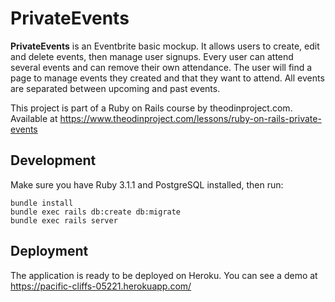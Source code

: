 # PrivateEvents

**PrivateEvents** is an Eventbrite basic mockup. It allows users to create, edit and delete events, then manage user signups. Every user can attend several events and can remove their own attendance. The user will find a page to manage events they created and that they want to attend. All events are separated between upcoming and past events. 

This project is part of a Ruby on Rails course by theodinproject.com. Available at https://www.theodinproject.com/lessons/ruby-on-rails-private-events

## Development

Make sure you have Ruby 3.1.1 and PostgreSQL installed, then run:

```
bundle install
bundle exec rails db:create db:migrate
bundle exec rails server
```

## Deployment

The application is ready to be deployed on Heroku. You can see a demo at https://pacific-cliffs-05221.herokuapp.com/
